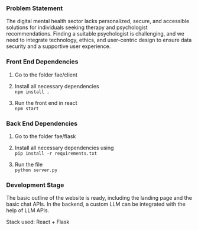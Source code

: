 ### Problem Statement ###

The digital mental health sector lacks personalized, secure, and accessible solutions for individuals seeking therapy and psychologist recommendations. Finding a suitable psychologist is challenging, and we need to integrate technology, ethics, and user-centric design to ensure data security and a supportive user experience.

### Front End Dependencies ###

1. Go to the folder fae/client 

2. Install all necessary dependencies <br />
   ```npm install .```

3. Run the front end in react <br />
   ```npm start```

### Back End Dependencies ###

1. Go to the folder fae/flask

2. Install all necessary dependencies using <br />
   ```pip install -r requirements.txt```

4. Run the file <br />
   ```python server.py```

### Development Stage ###

The basic outline of the website is ready, including the landing page and the basic chat APIs. 
In the backend, a custom LLM can be integrated with the help of LLM APIs.

Stack used: React + Flask 
